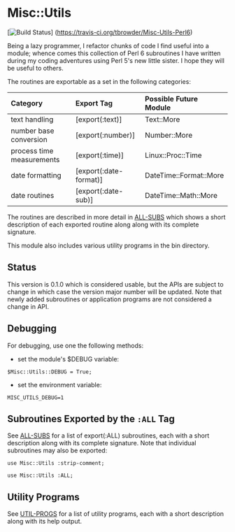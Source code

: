 # Misc::Utils

[![Build Status](https://travis-ci.org/tbrowder/Misc-Utils-Perl6.svg?branch=master)]
  (https://travis-ci.org/tbrowder/Misc-Utils-Perl6)

Being a lazy programmer, I refactor chunks of code I find useful into
a module; whence comes this collection of Perl 6 subroutines I have
written during my coding adventures using Perl 5's new little sister.
I hope they will be useful to others.

The routines are exportable as a set in the following categories:

| Category | Export Tag | Possible Future Module
| :--- | :--- | :--- |
| text handling             | [export(:text)]        | Text::More             |
| number base conversion    | [export(:number)]      | Number::More           |
| process time measurements | [export(:time)]        | Linux::Proc::Time      |
| date formatting           | [export(:date-format)] | DateTime::Format::More |
| date routines             | [export(:date-sub)]    | DateTime::Math::More   |

The routines are described in more detail in
[ALL-SUBS](https://github.com/tbrowder/Misc-Utils-Perl6/blob/master/docs/ALL-SUBS.md)
which shows a short description of each exported routine along along
with its complete signature.

This module also includes various utility programs in the bin
directory.

## Status

This version is 0.1.0 which is considered usable, but the APIs are
subject to change in which case the version major number will be
updated. Note that newly added subroutines or application programs are
not considered a change in API.

## Debugging

For debugging, use one the following methods:

- set the module's $DEBUG variable:

```Perl6
$Misc::Utils::DEBUG = True;
```

- set the environment variable:

```Perl6
MISC_UTILS_DEBUG=1
```

## Subroutines Exported by the `:ALL` Tag

See
[ALL-SUBS](https://github.com/tbrowder/Misc-Utils-Perl6/blob/master/docs/ALL-SUBS.md)
for a list of export(:ALL) subroutines, each with a short description
along with its complete signature.
Note that individual subroutines may also be exported:

```Perl6
use Misc::Utils :strip-comment;
```

```Perl6
use Misc::Utils :ALL;
```

## Utility Programs

See
[UTIL-PROGS](https://github.com/tbrowder/Misc-Utils-Perl6/blob/master/docs/UTIL-PROGS.md)
for a list of utility programs, each with a short
description along with its help output.
